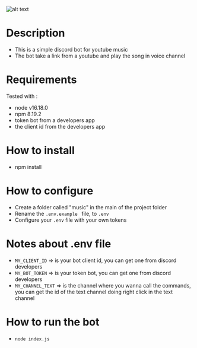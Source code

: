 ![alt text](https://i.postimg.cc/dtq4mNJr/Discord-bot-youtube-music-personal-use.jpg)

# Description
- This is a simple discord bot for youtube music
- The bot take a link from a youtube and play the song in voice channel

# Requirements
Tested with :
- node v16.18.0
- npm 8.19.2
- token bot from a developers app
- the client id from the developers app

# How to install
- npm install

# How to configure
- Create a folder called "music" in the main of the project folder
- Rename the ``.env.example `` file, to `` .env ``
- Configure your `` .env `` file with your own tokens

# Notes about .env file
- ``MY_CLIENT_ID`` => is your bot client id, you can get one from discord developers
- ``MY_BOT_TOKEN`` => is your token bot, you can get one from discord developers
- ``MY_CHANNEL_TEXT`` => is the channel where you wanna call the commands, you can get the id of the text channel doing right click in the text channel

# How to run the bot
- `node index.js`

